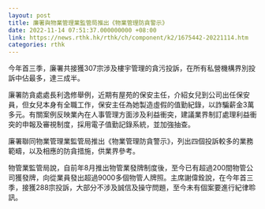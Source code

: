```yaml
---
layout: post
title: 廉署與物業管理業監管局推出《物業管理防貪警示》
date: 2022-11-14 07:51:37.000000000 +08:00
link: https://news.rthk.hk/rthk/ch/component/k2/1675442-20221114.htm
categories: rthk
---
```


今年首三季，廉署共接獲307宗涉及樓宇管理的貪污投訴，在所有私營機構界別投訴中佔最多，達三成半。

廉署防貪處處長利逸修舉例，近期有屋苑的保安主任，介紹女兒到公司出任保安員，但女兒本身有全職工作，保安主任為她製造虛假的值勤紀錄，以詐騙薪金3萬多元。有關案例反映業內在人事管理方面涉及利益衝突，建議業界制訂處理利益衝突的申報及審視制度，採用電子值勤記錄系統，並加強抽查。

廉署聯同物業管理業監管局推出《物業管理防貪警示》，列出四個投訴較多的業務範疇，以及相應的防貪措施，供業界參考。

物管業監管局說，自前年8月推出物管業發牌制度後，至今已有超過200間物管公司獲發牌，向從業員發出超過9000多個物管人牌照。主席謝偉銓說，在今年首三季，接獲288宗投訴，大部分不涉及誠信及操守問題，至今未有個案要進行紀律聆訊。
